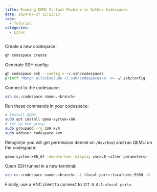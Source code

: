 ```yaml
---
title: Running QEMU Virtual Machine in Github Codespaces
date: 2024-07-27 12:21:13
tags:
  - Tutorial
categories:
  - Linux
---
```

Create a new codespace:
```bash
gh codespace create
```

Generate SSH config:
```bash
gh codespace ssh --config > ~/.ssh/codespaces
printf 'Match all\nInclude ~/.ssh/codespaces\n' >> ~/.ssh/config
```

Connect to the codespace:
```bash
ssh cs.<codespace name>.<branch>
```

Run these commands in your codespace:
```bash
# Install QEMU
sudo apt install qemu-system-x86
# Set up kvm group
sudo groupadd -rg 109 kvm
sudo adduser codespace kvm
```

Relogin(or you will get permission denied on `/dev/kvm`) and run QEMU on the codespace:
```bash
qemu-system-x86_64 -enable-kvm -display vnc=:0 <other parameters>
```

Open SSH tunnel in a new terminal:
```bash
ssh cs.<codespace name>.<branch> -L <local port>:localhost:5900 -N
```

Finally, use a VNC client to connect to `127.0.0.1:<local port>`.
